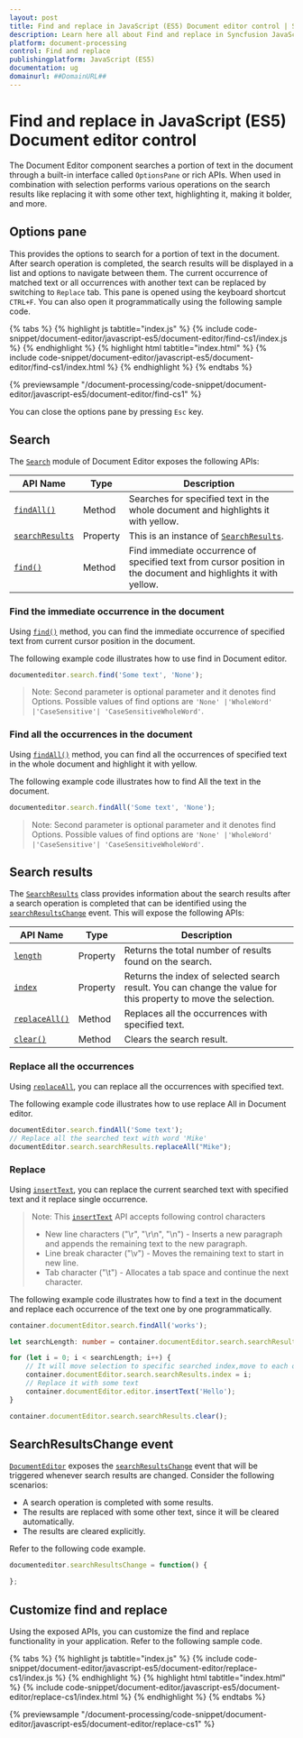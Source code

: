 ```yaml
---
layout: post
title: Find and replace in JavaScript (ES5) Document editor control | Syncfusion
description: Learn here all about Find and replace in Syncfusion JavaScript (ES5) Document editor control of Syncfusion Essential JS 2 and more.
platform: document-processing
control: Find and replace 
publishingplatform: JavaScript (ES5)
documentation: ug
domainurl: ##DomainURL##
---
```


# Find and replace in JavaScript (ES5) Document editor control

The Document Editor component searches a portion of text in the document through a built-in interface called `OptionsPane` or rich APIs. When used in combination with selection performs various operations on the search results like replacing it with some other text, highlighting it, making it bolder, and more.

## Options pane

This provides the options to search for a portion of text in the document. After search operation is completed, the search results will be displayed in a list and options to navigate between them. The current occurrence of matched text or all occurrences with another text can be replaced by switching to `Replace` tab. This pane is opened using the keyboard shortcut `CTRL+F`. You can also open it programmatically using the following sample code.

{% tabs %}
{% highlight js tabtitle="index.js" %}
{% include code-snippet/document-editor/javascript-es5/document-editor/find-cs1/index.js %}
{% endhighlight %}
{% highlight html tabtitle="index.html" %}
{% include code-snippet/document-editor/javascript-es5/document-editor/find-cs1/index.html %}
{% endhighlight %}
{% endtabs %}

{% previewsample "/document-processing/code-snippet/document-editor/javascript-es5/document-editor/find-cs1" %}

You can close the options pane by pressing `Esc` key.

## Search

The [`Search`](https://ej2.syncfusion.com/javascript/documentation/api/document-editor/search/) module of Document Editor exposes the following APIs:

|API Name|Type |Description|
|---|---|---|
|[`findAll()`](https://ej2.syncfusion.com/javascript/documentation/api/document-editor/search#findall)| Method |Searches for specified text in the whole document and highlights it with yellow.|
|[`searchResults`](https://ej2.syncfusion.com/javascript/documentation/api/document-editor/search#searchresults) |Property |This is an instance of [`SearchResults`](https://ej2.syncfusion.com/javascript/documentation/api/document-editor/searchResults/).|
|[`find()`](https://ej2.syncfusion.com/javascript/documentation/api/document-editor/search#find) | Method |Find immediate occurrence of specified text from cursor position in the document and highlights it with yellow.|

### Find the immediate occurrence in the document

Using [`find()`](https://ej2.syncfusion.com/javascript/documentation/api/document-editor/search#find) method, you can find the immediate occurrence of specified text from current cursor position in the document.

The following example code illustrates how to use find in Document editor.

```ts
documenteditor.search.find('Some text', 'None');
```

>Note: Second parameter is optional parameter and it denotes find Options. Possible values of find options are `'None' |'WholeWord' |'CaseSensitive'| 'CaseSensitiveWholeWord'`.

### Find all the occurrences in the document

Using [`findAll()`](https://ej2.syncfusion.com/javascript/documentation/api/document-editor/search#findall) method, you can find all the occurrences of specified text in the whole document and highlight it with yellow.

The following example code illustrates how to find All the text in the document.

```ts
documenteditor.search.findAll('Some text', 'None');
```

>Note: Second parameter is optional parameter and it denotes find Options. Possible values of find options are `'None' |'WholeWord' |'CaseSensitive'| 'CaseSensitiveWholeWord'`.

## Search results

The [`SearchResults`](https://ej2.syncfusion.com/javascript/documentation/api/document-editor/searchResults/) class provides information about the search results after a search operation is completed that can be identified using the [`searchResultsChange`](https://ej2.syncfusion.com/javascript/documentation/api/document-editor#searchresultschange) event. This will expose the following APIs:

|API Name|Type |Description|
|---|---|---|
|[`length`](https://ej2.syncfusion.com/javascript/documentation/api/document-editor/searchResults#length)|Property|Returns the total number of results found on the search.|
|[`index`](https://ej2.syncfusion.com/javascript/documentation/api/document-editor/searchResults#index)|Property|Returns the index of selected search result. You can change the value for this property to move the selection.|
|[`replaceAll()`](https://ej2.syncfusion.com/javascript/documentation/api/document-editor/searchResults#replaceall)|Method|Replaces all the occurrences with specified text.|
|[`clear()`](https://ej2.syncfusion.com/javascript/documentation/api/document-editor/searchResults#clear)|Method|Clears the search result.|

### Replace all the occurrences

Using [`replaceAll`](https://ej2.syncfusion.com/javascript/documentation/api/document-editor/searchResults#replaceall), you can replace all the occurrences with specified text.

The following example code illustrates how to use replace All in Document editor.

```ts
documentEditor.search.findAll('Some text');
// Replace all the searched text with word 'Mike'
documentEditor.search.searchResults.replaceAll("Mike");  
```

### Replace

Using [`insertText`](https://ej2.syncfusion.com/javascript/documentation/api/document-editor/editor#inserttext), you can replace the current searched text with specified text and it replace single occurrence.

>Note: This [`insertText`](https://ej2.syncfusion.com/javascript/documentation/api/document-editor/editor#inserttext) API accepts following control characters
>* New line characters ("\r", "\r\n", "\n") - Inserts a new paragraph and appends the remaining text to the new paragraph.
>* Line break character ("\v") - Moves the remaining text to start in new line.
>* Tab character ("\t") - Allocates a tab space and continue the next character.

The following example code illustrates how to find a text in the document and replace each occurrence of the text one by one programmatically.

```ts
container.documentEditor.search.findAll('works');

let searchLength: number = container.documentEditor.search.searchResults.length;

for (let i = 0; i < searchLength; i++) {
    // It will move selection to specific searched index,move to each occurrence one by one
    container.documentEditor.search.searchResults.index = i;
    // Replace it with some text
    container.documentEditor.editor.insertText('Hello');
}

container.documentEditor.search.searchResults.clear();
```

## SearchResultsChange event

[`DocumentEditor`](https://ej2.syncfusion.com/javascript/documentation/api/document-editor/) exposes the [`searchResultsChange`](https://ej2.syncfusion.com/javascript/documentation/api/document-editor#searchresultschange) event that will be triggered whenever search results are changed. Consider the following scenarios:

* A search operation is completed with some results.
* The results are replaced with some other text, since it will be cleared automatically.
* The results are cleared explicitly.

Refer to the following code example.

```ts
documenteditor.searchResultsChange = function() {

};
```

## Customize find and replace

Using the exposed APIs, you can customize the find and replace functionality in your application. Refer to the following sample code.

{% tabs %}
{% highlight js tabtitle="index.js" %}
{% include code-snippet/document-editor/javascript-es5/document-editor/replace-cs1/index.js %}
{% endhighlight %}
{% highlight html tabtitle="index.html" %}
{% include code-snippet/document-editor/javascript-es5/document-editor/replace-cs1/index.html %}
{% endhighlight %}
{% endtabs %}

{% previewsample "/document-processing/code-snippet/document-editor/javascript-es5/document-editor/replace-cs1" %}